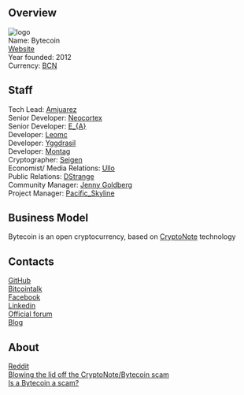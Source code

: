 ## Overview
   ![logo](logo/bytecoin.png)  
   Name: Bytecoin  
   [Website](https://bytecoin.org)  
   Year founded: 2012  
   Currency: [BCN](https://coinmarketcap.com/currencies/bytecoin-bcn/)  
## Staff
   Tech Lead: [Amjuarez](../people/amjuarez.md)  
   Senior Developer: [Neocortex](../people/neocortex.md)  
   Senior Developer: [E_{A}](../people/e_a.md)  
   Developer: [Leomc](../people/leomc.md)  
   Developer: [Yggdrasil](../people/yggdrasil.md)  
   Developer: [Montag](../people/montag.md)  
   Cryptographer: [Seigen](../people/seigen.md)  
   Economist/ Media Relations: [Ullo](../people/ullo.md)  
   Public Relations: [DStrange](../people/dstrange.md)  
   Community Manager: [Jenny Goldberg](../people/jenny_goldberg.md)  
   Project Manager: [Pacific_Skyline](../people/pacific_skyline.md)  
## Business Model
   Bytecoin is an open cryptocurrency, based on [CryptoNote](https://cryptonote.org) technology  
## Contacts
   [GitHub](https://github.com/amjuarez/bytecoin)  
   [Bitcointalk](https://bitcointalk.org/index.php?topic=512747.0)  
   [Facebook](https://www.facebook.com/bcn.bytecoin/)  
   [Linkedin](https://twitter.com/Bytecoin_BCN)  
   [Official forum](https://bytecointalk.org)   
   [Blog](https://bytecoin.org/blog/)    
    
## About 
  [Reddit](https://www.reddit.com/r/BytecoinBCN/)  
  [Blowing the lid off the CryptoNote/Bytecoin scam](https://bitcointalk.org/index.php?topic=740112.0)  
  [Is a Bytecoin a scam?](https://www.reddit.com/r/CryptoCurrency/comments/6clsjy/bytecoin_is_a_scam_isnt_it/)
